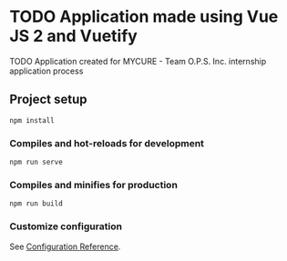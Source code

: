 # TODO Application made using Vue JS 2 and Vuetify
TODO Application created for MYCURE - Team O.P.S. Inc. internship application process

## Project setup
```
npm install
```

### Compiles and hot-reloads for development
```
npm run serve
```

### Compiles and minifies for production
```
npm run build
```

### Customize configuration
See [Configuration Reference](https://cli.vuejs.org/config/).